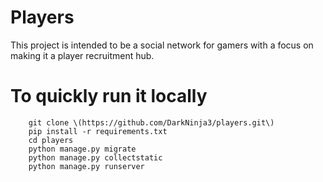 # Players
This project is intended to be a social network for gamers with a focus on making it a player recruitment hub. 

# To quickly run it locally
``` 
    git clone \(https://github.com/DarkNinja3/players.git\)
    pip install -r requirements.txt
    cd players
    python manage.py migrate
    python manage.py collectstatic
    python manage.py runserver
```
